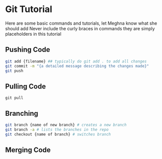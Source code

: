 # Git Tutorial

Here are some basic commands and tutorials, let Meghna know what she should add
Never include the curly braces in commands they are simply placeholders in this tutorial

## Pushing Code
```bash
git add {filename} ## typically do git add . to add all changes
git commit -m "{a detailed message describing the changes made}"
git push
```

## Pulling Code
`git pull`

## Branching
```bash
git branch {name of new branch} # creates a new branch
git branch -a # lists the branches in the repo
git checkout {name of branch} # switches branch
```
## Merging Code